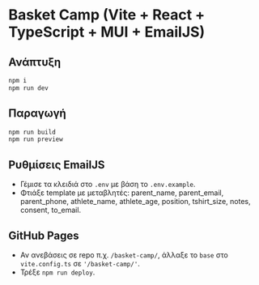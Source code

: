 # Basket Camp (Vite + React + TypeScript + MUI + EmailJS)

## Ανάπτυξη

```bash
npm i
npm run dev
```

## Παραγωγή

```bash
npm run build
npm run preview
```

## Ρυθμίσεις EmailJS

- Γέμισε τα κλειδιά στο `.env` με βάση το `.env.example`.
- Φτιάξε template με μεταβλητές: parent_name, parent_email, parent_phone, athlete_name, athlete_age, position,
  tshirt_size, notes, consent, to_email.

## GitHub Pages

- Αν ανεβάσεις σε repo π.χ. `/basket-camp/`, άλλαξε το `base` στο `vite.config.ts` σε `'/basket-camp/'`.
- Τρέξε `npm run deploy`.
